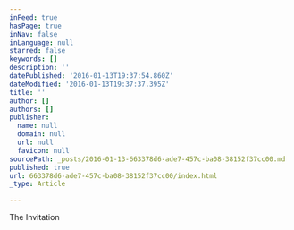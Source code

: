 ```yaml
---
inFeed: true
hasPage: true
inNav: false
inLanguage: null
starred: false
keywords: []
description: ''
datePublished: '2016-01-13T19:37:54.860Z'
dateModified: '2016-01-13T19:37:37.395Z'
title: ''
author: []
authors: []
publisher:
  name: null
  domain: null
  url: null
  favicon: null
sourcePath: _posts/2016-01-13-663378d6-ade7-457c-ba08-38152f37cc00.md
published: true
url: 663378d6-ade7-457c-ba08-38152f37cc00/index.html
_type: Article

---
```

The Invitation